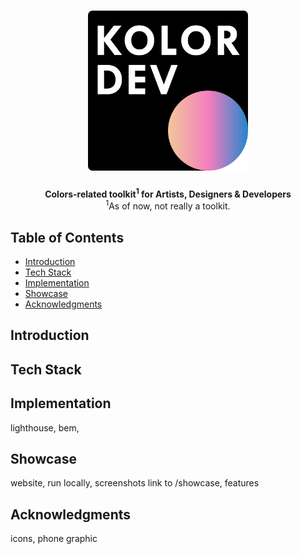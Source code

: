 <h1 align="center">
  <a href="https://kolor-dev.vercel.app/" target="_blank">
    <!-- Kolor -->
    <img alt="Kolor" title="Kolor" src="/showcase/assets/kolor_dev_logo_0.svg" width="256">
  </a>
</h1>

<!-- <p align="center">
  <a href="https://kolor-dev.vercel.app/">
    <img alt="Kolor" title="Kolor" src="/showcase/assets/kolor_logo_cube_4.svg"width="256">
  </a>
</p> -->

<center>
  <b>Colors-related toolkit<sup>1</sup> for Artists, Designers & Developers</b>
  <br />
  <span><sup>1</sup>As of now, not really a toolkit.</span>
</center>

## Table of Contents <!-- omit in toc -->

- [Introduction](#introduction)
- [Tech Stack](#tech-stack)
- [Implementation](#implementation)
- [Showcase](#showcase)
- [Acknowledgments](#acknowledgments)

## Introduction

## Tech Stack

## Implementation

lighthouse, bem,

## Showcase

website, run locally, screenshots link to /showcase, features

## Acknowledgments

icons, phone graphic
